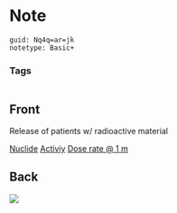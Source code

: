 # Note
```
guid: Nq4q=ar=jk
notetype: Basic+
```

### Tags
```
```

## Front
Release of patients w/ radioactive material<div><u>Nuclide</u>  <u>Activiy</u>  <u>Dose rate @ 1 m</u></div>

## Back
<img src="paste-5514738008065.jpg" />

